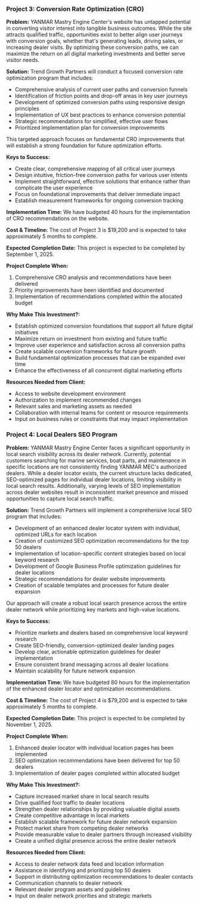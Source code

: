 ### Project 3: Conversion Rate Optimization (CRO)

**Problem:**
YANMAR Mastry Engine Center's website has untapped potential in converting visitor interest into tangible business outcomes. While the site attracts qualified traffic, opportunities exist to better align user journeys with conversion goals, whether that's generating leads, driving sales, or increasing dealer visits. By optimizing these conversion paths, we can maximize the return on all digital marketing investments and better serve visitor needs.

**Solution:**
Trend Growth Partners will conduct a focused conversion rate optimization program that includes:

- Comprehensive analysis of current user paths and conversion funnels
- Identification of friction points and drop-off areas in key user journeys
- Development of optimized conversion paths using responsive design principles
- Implementation of UX best practices to enhance conversion potential
- Strategic recommendations for simplified, effective user flows
- Prioritized implementation plan for conversion improvements

This targeted approach focuses on fundamental CRO improvements that will establish a strong foundation for future optimization efforts.

**Keys to Success:**
- Create clear, comprehensive mapping of all critical user journeys
- Design intuitive, friction-free conversion paths for various user intents
- Implement straightforward, effective solutions that enhance rather than complicate the user experience
- Focus on foundational improvements that deliver immediate impact
- Establish measurement frameworks for ongoing conversion tracking

**Implementation Time:**
We have budgeted 40 hours for the implementation of CRO recommendations on the website.

**Cost & Timeline:**
The cost of Project 3 is $19,200 and is expected to take approximately 5 months to complete.

**Expected Completion Date:**
This project is expected to be completed by September 1, 2025.

**Project Complete When:**
1. Comprehensive CRO analysis and recommendations have been delivered
2. Priority improvements have been identified and documented
3. Implementation of recommendations completed within the allocated budget

**Why Make This Investment?:**
- Establish optimized conversion foundations that support all future digital initiatives
- Maximize return on investment from existing and future traffic
- Improve user experience and satisfaction across all conversion paths
- Create scalable conversion frameworks for future growth
- Build fundamental optimization processes that can be expanded over time
- Enhance the effectiveness of all concurrent digital marketing efforts

**Resources Needed from Client:**
- Access to website development environment
- Authorization to implement recommended changes
- Relevant sales and marketing assets as needed
- Collaboration with internal teams for content or resource requirements
- Input on business rules or constraints that may impact implementation

### Project 4: Local Dealers SEO Program

**Problem:**
YANMAR Mastry Engine Center faces a significant opportunity in local search visibility across its dealer network. Currently, potential customers searching for marine services, boat parts, and maintenance in specific locations are not consistently finding YANMAR MEC's authorized dealers. While a dealer locator exists, the current structure lacks dedicated, SEO-optimized pages for individual dealer locations, limiting visibility in local search results. Additionally, varying levels of SEO implementation across dealer websites result in inconsistent market presence and missed opportunities to capture local search traffic.

**Solution:**
Trend Growth Partners will implement a comprehensive local SEO program that includes:

- Development of an enhanced dealer locator system with individual, optimized URLs for each location
- Creation of customized SEO optimization recommendations for the top 50 dealers
- Implementation of location-specific content strategies based on local keyword research
- Development of Google Business Profile optimization guidelines for dealer locations
- Strategic recommendations for dealer website improvements
- Creation of scalable templates and processes for future dealer expansion

Our approach will create a robust local search presence across the entire dealer network while prioritizing key markets and high-value locations.

**Keys to Success:**
- Prioritize markets and dealers based on comprehensive local keyword research
- Create SEO-friendly, conversion-optimized dealer landing pages
- Develop clear, actionable optimization guidelines for dealer implementation
- Ensure consistent brand messaging across all dealer locations
- Maintain scalability for future network expansion

**Implementation Time:**
We have budgeted 80 hours for the implementation of the enhanced dealer locator and optimization recommendations.

**Cost & Timeline:**
The cost of Project 4 is $79,200 and is expected to take approximately 5 months to complete.

**Expected Completion Date:**
This project is expected to be completed by November 1, 2025.

**Project Complete When:**
1. Enhanced dealer locator with individual location pages has been implemented
2. SEO optimization recommendations have been delivered for top 50 dealers
3. Implementation of dealer pages completed within allocated budget

**Why Make This Investment?:**
- Capture increased market share in local search results
- Drive qualified foot traffic to dealer locations
- Strengthen dealer relationships by providing valuable digital assets
- Create competitive advantage in local markets
- Establish scalable framework for future dealer network expansion
- Protect market share from competing dealer networks
- Provide measurable value to dealer partners through increased visibility
- Create a unified digital presence across the entire dealer network

**Resources Needed from Client:**
- Access to dealer network data feed and location information
- Assistance in identifying and prioritizing top 50 dealers
- Support in distributing optimization recommendations to dealer contacts
- Communication channels to dealer network
- Relevant dealer program assets and guidelines
- Input on dealer network priorities and strategic markets
